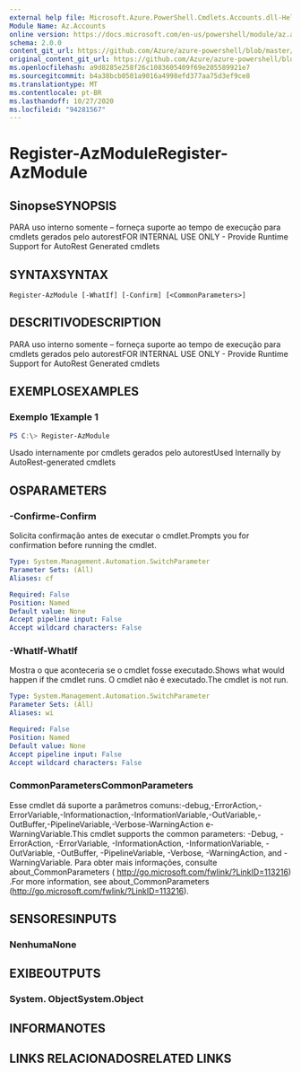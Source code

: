 ```yaml
---
external help file: Microsoft.Azure.PowerShell.Cmdlets.Accounts.dll-Help.xml
Module Name: Az.Accounts
online version: https://docs.microsoft.com/en-us/powershell/module/az.accounts/register-azmodule
schema: 2.0.0
content_git_url: https://github.com/Azure/azure-powershell/blob/master/src/Accounts/Accounts/help/Register-AzModule.md
original_content_git_url: https://github.com/Azure/azure-powershell/blob/master/src/Accounts/Accounts/help/Register-AzModule.md
ms.openlocfilehash: a9d8285e258f26c1083605409f69e205589921e7
ms.sourcegitcommit: b4a38bcb0501a9016a4998efd377aa75d3ef9ce8
ms.translationtype: MT
ms.contentlocale: pt-BR
ms.lasthandoff: 10/27/2020
ms.locfileid: "94281567"
---
```

# <span data-ttu-id="750ba-101">Register-AzModule</span><span class="sxs-lookup"><span data-stu-id="750ba-101">Register-AzModule</span></span>

## <span data-ttu-id="750ba-102">Sinopse</span><span class="sxs-lookup"><span data-stu-id="750ba-102">SYNOPSIS</span></span>
<span data-ttu-id="750ba-103">PARA uso interno somente – forneça suporte ao tempo de execução para cmdlets gerados pelo autorest</span><span class="sxs-lookup"><span data-stu-id="750ba-103">FOR INTERNAL USE ONLY - Provide Runtime Support for AutoRest Generated cmdlets</span></span>

## <span data-ttu-id="750ba-104">SYNTAX</span><span class="sxs-lookup"><span data-stu-id="750ba-104">SYNTAX</span></span>

```
Register-AzModule [-WhatIf] [-Confirm] [<CommonParameters>]
```

## <span data-ttu-id="750ba-105">DESCRITIVO</span><span class="sxs-lookup"><span data-stu-id="750ba-105">DESCRIPTION</span></span>
<span data-ttu-id="750ba-106">PARA uso interno somente – forneça suporte ao tempo de execução para cmdlets gerados pelo autorest</span><span class="sxs-lookup"><span data-stu-id="750ba-106">FOR INTERNAL USE ONLY - Provide Runtime Support for AutoRest Generated cmdlets</span></span>

## <span data-ttu-id="750ba-107">EXEMPLOS</span><span class="sxs-lookup"><span data-stu-id="750ba-107">EXAMPLES</span></span>

### <span data-ttu-id="750ba-108">Exemplo 1</span><span class="sxs-lookup"><span data-stu-id="750ba-108">Example 1</span></span>
```powershell
PS C:\> Register-AzModule
```

<span data-ttu-id="750ba-109">Usado internamente por cmdlets gerados pelo autorest</span><span class="sxs-lookup"><span data-stu-id="750ba-109">Used Internally by AutoRest-generated cmdlets</span></span>

## <span data-ttu-id="750ba-110">OS</span><span class="sxs-lookup"><span data-stu-id="750ba-110">PARAMETERS</span></span>

### <span data-ttu-id="750ba-111">-Confirme</span><span class="sxs-lookup"><span data-stu-id="750ba-111">-Confirm</span></span>
<span data-ttu-id="750ba-112">Solicita confirmação antes de executar o cmdlet.</span><span class="sxs-lookup"><span data-stu-id="750ba-112">Prompts you for confirmation before running the cmdlet.</span></span>

```yaml
Type: System.Management.Automation.SwitchParameter
Parameter Sets: (All)
Aliases: cf

Required: False
Position: Named
Default value: None
Accept pipeline input: False
Accept wildcard characters: False
```

### <span data-ttu-id="750ba-113">-WhatIf</span><span class="sxs-lookup"><span data-stu-id="750ba-113">-WhatIf</span></span>
<span data-ttu-id="750ba-114">Mostra o que aconteceria se o cmdlet fosse executado.</span><span class="sxs-lookup"><span data-stu-id="750ba-114">Shows what would happen if the cmdlet runs.</span></span> <span data-ttu-id="750ba-115">O cmdlet não é executado.</span><span class="sxs-lookup"><span data-stu-id="750ba-115">The cmdlet is not run.</span></span>

```yaml
Type: System.Management.Automation.SwitchParameter
Parameter Sets: (All)
Aliases: wi

Required: False
Position: Named
Default value: None
Accept pipeline input: False
Accept wildcard characters: False
```

### <span data-ttu-id="750ba-116">CommonParameters</span><span class="sxs-lookup"><span data-stu-id="750ba-116">CommonParameters</span></span>
<span data-ttu-id="750ba-117">Esse cmdlet dá suporte a parâmetros comuns:-debug,-ErrorAction,-ErrorVariable,-Informationaction,-InformationVariable,-OutVariable,-OutBuffer,-PipelineVariable,-Verbose-WarningAction e-WarningVariable.</span><span class="sxs-lookup"><span data-stu-id="750ba-117">This cmdlet supports the common parameters: -Debug, -ErrorAction, -ErrorVariable, -InformationAction, -InformationVariable, -OutVariable, -OutBuffer, -PipelineVariable, -Verbose, -WarningAction, and -WarningVariable.</span></span> <span data-ttu-id="750ba-118">Para obter mais informações, consulte about_CommonParameters ( http://go.microsoft.com/fwlink/?LinkID=113216) .</span><span class="sxs-lookup"><span data-stu-id="750ba-118">For more information, see about_CommonParameters (http://go.microsoft.com/fwlink/?LinkID=113216).</span></span>

## <span data-ttu-id="750ba-119">SENSORES</span><span class="sxs-lookup"><span data-stu-id="750ba-119">INPUTS</span></span>

### <span data-ttu-id="750ba-120">Nenhuma</span><span class="sxs-lookup"><span data-stu-id="750ba-120">None</span></span>

## <span data-ttu-id="750ba-121">EXIBE</span><span class="sxs-lookup"><span data-stu-id="750ba-121">OUTPUTS</span></span>

### <span data-ttu-id="750ba-122">System. Object</span><span class="sxs-lookup"><span data-stu-id="750ba-122">System.Object</span></span>
## <span data-ttu-id="750ba-123">INFORMA</span><span class="sxs-lookup"><span data-stu-id="750ba-123">NOTES</span></span>

## <span data-ttu-id="750ba-124">LINKS RELACIONADOS</span><span class="sxs-lookup"><span data-stu-id="750ba-124">RELATED LINKS</span></span>
